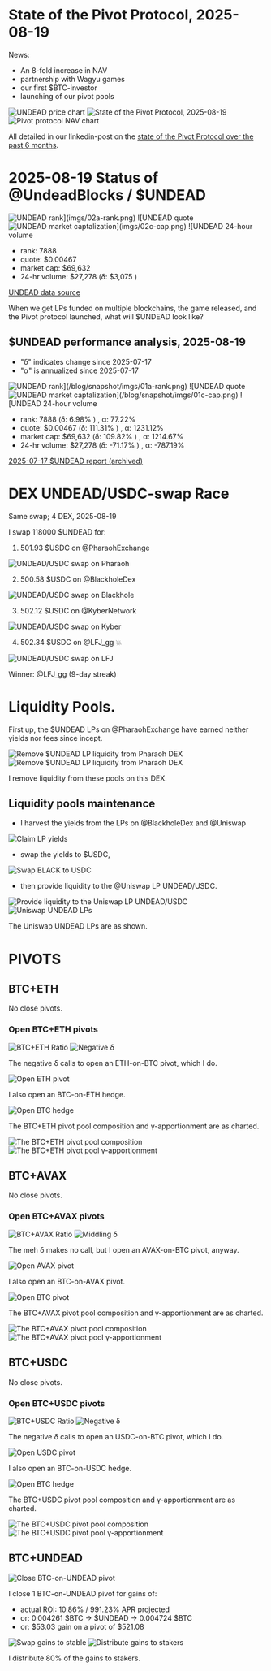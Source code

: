 # State of the Pivot Protocol, 2025-08-19

News:

* An 8-fold increase in NAV
* partnership with Wagyu games
* our first $BTC-investor
* launching of our pivot pools

![UNDEAD price chart](imgs/01a-undead.png) 
![State of the Pivot Protocol, 2025-08-19](imgs/01b-assets.png) 
![Pivot protocol NAV chart](imgs/01c-tvl.png) 

All detailed in our linkedin-post on the [state of the Pivot Protocol over the past 6 months](https://www.linkedin.com/feed/update/urn:li:activity:7363597728792080384/).

# 2025-08-19 Status of @UndeadBlocks / $UNDEAD 

![$UNDEAD rank](imgs/02a-rank.png) 
![$UNDEAD quote](imgs/02b-quote.png) 
![$UNDEAD market captalization](imgs/02c-cap.png) 
![$UNDEAD 24-hour volume](imgs/02d-vol.png) 

* rank: 7888 
* quote: $0.00467 
* market cap: $69,632 
* 24-hr volume: $27,278 (δ: $3,075 ) 


[UNDEAD data source](https://www.coingecko.com/en/coins/undead-blocks) 



When we get LPs funded on multiple blockchains, the game released, and the Pivot protocol launched, what will $UNDEAD look like? 

## $UNDEAD performance analysis, 2025-08-19 

* "δ" indicates change since 2025-07-17 
* "α" is annualized since 2025-07-17 

![$UNDEAD rank](/blog/snapshot/imgs/01a-rank.png) 
![$UNDEAD quote](/blog/snapshot/imgs/01b-quote.png) 
![$UNDEAD market captalization](/blog/snapshot/imgs/01c-cap.png) 
![$UNDEAD 24-hour volume](/blog/snapshot/imgs/01d-vol.png) 

* rank: 7888 (δ: 6.98% ) , α: 77.22% 
* quote: $0.00467 (δ: 111.31% ) , α: 1231.12% 
* market cap: $69,632 (δ: 109.82% ) , α: 1214.67% 
* 24-hr volume: $27,278 (δ: -71.17% ) , α: -787.19% 

[2025-07-17 $UNDEAD report (archived)](https://github.com/pivoteur/biz/tree/main/blog/snapshot) 
# DEX UNDEAD/USDC-swap Race 

Same swap; 4 DEX, 2025-08-19 

I swap 118000 $UNDEAD for: 

1. 501.93 $USDC on @PharaohExchange 

![UNDEAD/USDC swap on Pharaoh](imgs/03a-pharaoh.png) 

2. 500.58 $USDC on @BlackholeDex 

![UNDEAD/USDC swap on Blackhole](imgs/03b-blackhole.png) 

3. 502.12 $USDC on @KyberNetwork 

![UNDEAD/USDC swap on Kyber](imgs/03c-kyber.png) 

4. 502.34 $USDC on @LFJ_gg 💥 

![UNDEAD/USDC swap on LFJ](imgs/03d-lfj.png) 

Winner: @LFJ_gg (9-day streak) 

# Liquidity Pools.

First up, the $UNDEAD LPs on @PharaohExchange have earned neither yields nor fees since incept.

![Remove $UNDEAD LP liquidity from Pharaoh DEX](imgs/04a-remove.png)
![Remove $UNDEAD LP liquidity from Pharaoh DEX](imgs/04b-remove.png)

I remove liquidity from these pools on this DEX. 

## Liquidity pools maintenance

* I harvest the yields from the LPs on @BlackholeDex and @Uniswap 

![Claim LP yields](imgs/05a-claim.png) 

* swap the yields to $USDC, 

![Swap BLACK to USDC](imgs/05b-swap.png) 

* then provide liquidity to the @Uniswap LP UNDEAD/USDC. 

![Provide liquidity to the Uniswap LP UNDEAD/USDC](imgs/05c-provide.png) 
![Uniswap UNDEAD LPs](imgs/05d-lps.png) 

The Uniswap UNDEAD LPs are as shown. 
# PIVOTS 

## BTC+ETH 




No close pivots. 











### Open BTC+ETH pivots 

![BTC+ETH Ratio](imgs/06a-ratio.png) 
![Negative δ](imgs/06b-delta.png) 

The negative δ calls to open an ETH-on-BTC pivot, which I do. 

![Open ETH pivot](imgs/06c-open-eth-pivot.png) 

I also open an BTC-on-ETH hedge. 

![Open BTC hedge](imgs/06d-open-btc-hedge.png) 





The BTC+ETH pivot pool composition and γ-apportionment are as charted. 

![The BTC+ETH pivot pool composition](imgs/07a-comp.png) 
![The BTC+ETH pivot pool γ-apportionment](imgs/07b-apport.png) 
## BTC+AVAX 




No close pivots. 











### Open BTC+AVAX pivots 

![BTC+AVAX Ratio](imgs/08a-ratio.png) 
![Middling δ](imgs/08b-delta.png) 

The meh δ makes no call, but I open an AVAX-on-BTC pivot, anyway. 

![Open AVAX pivot](imgs/08c-open-avax-pivot.png) 

I also open an BTC-on-AVAX pivot. 

![Open BTC pivot](imgs/08d-open-btc-pivot.png) 





The BTC+AVAX pivot pool composition and γ-apportionment are as charted. 

![The BTC+AVAX pivot pool composition](imgs/09a-comp.png) 
![The BTC+AVAX pivot pool γ-apportionment](imgs/09b-apport.png) 

## BTC+USDC 




No close pivots. 











### Open BTC+USDC pivots 

![BTC+USDC Ratio](imgs/10a-ratio.png) 
![Negative δ](imgs/10b-delta.png) 

The negative δ calls to open an USDC-on-BTC pivot, which I do. 

![Open USDC pivot](imgs/10c-open-usdc-pivot.png) 

I also open an BTC-on-USDC hedge. 

![Open BTC hedge](imgs/10d-open-btc-hedge.png) 





The BTC+USDC pivot pool composition and γ-apportionment are as charted. 

![The BTC+USDC pivot pool composition](imgs/11a-comp.png) 
![The BTC+USDC pivot pool γ-apportionment](imgs/11b-apport.png) 

## BTC+UNDEAD 

![Close BTC-on-UNDEAD pivot](imgs/12a-close-btc-on-undead-pivot.png) 

I close 1 BTC-on-UNDEAD pivot for gains of: 


* actual ROI: 10.86% / 991.23% APR projected 
* or: 0.004261 $BTC -> $UNDEAD -> 0.004724 $BTC 
* or: $53.03 gain on a pivot of $521.08 

![Swap gains to stable](imgs/12b-swap-gains-to-stable.png) 
![Distribute gains to stakers](imgs/12c-dist-gains.png) 

I distribute 80% of the gains to stakers. 

